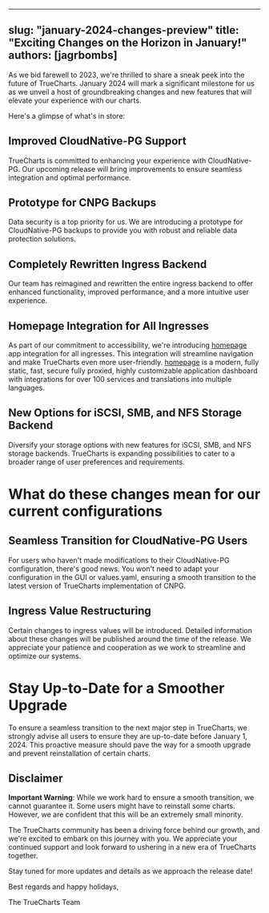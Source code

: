 
---
slug: "january-2024-changes-preview"
title: "Exciting Changes on the Horizon in January!"
authors: [jagrbombs]
---

As we bid farewell to 2023, we're thrilled to share a sneak peek into the future of TrueCharts. January 2024 will mark a significant milestone for us as we unveil a host of groundbreaking changes and new features that will elevate your experience with our charts.

Here's a glimpse of what's in store:

## Improved CloudNative-PG Support
TrueCharts is committed to enhancing your experience with CloudNative-PG. Our upcoming release will bring improvements to ensure seamless integration and optimal performance.

## Prototype for CNPG Backups
Data security is a top priority for us. We are introducing a prototype for CloudNative-PG backups to provide you with robust and reliable data protection solutions.

## Completely Rewritten Ingress Backend
Our team has reimagined and rewritten the entire ingress backend to offer enhanced functionality, improved performance, and a more intuitive user experience.

## Homepage Integration for All Ingresses
As part of our commitment to accessibility, we're introducing [homepage](https://gethomepage.dev/) app integration for all ingresses. This integration will streamline navigation and make TrueCharts even more user-friendly. [homepage](https://gethomepage.dev) is a modern, fully static, fast, secure fully proxied, highly customizable application dashboard with integrations for over 100 services and translations into multiple languages.

## New Options for iSCSI, SMB, and NFS Storage Backend
Diversify your storage options with new features for iSCSI, SMB, and NFS storage backends. TrueCharts is expanding possibilities to cater to a broader range of user preferences and requirements.

# What do these changes mean for our current configurations

## Seamless Transition for CloudNative-PG Users
For users who haven't made modifications to their CloudNative-PG configuration, there's good news. You won't need to adapt your configuration in the GUI or values.yaml, ensuring a smooth transition to the latest version of TrueCharts implementation of CNPG.

## Ingress Value Restructuring
Certain changes to ingress values will be introduced. Detailed information about these changes will be published around the time of the release. We appreciate your patience and cooperation as we work to streamline and optimize our systems.

# Stay Up-to-Date for a Smoother Upgrade
To ensure a seamless transition to the next major step in TrueCharts, we strongly advise all users to ensure they are up-to-date before January 1, 2024. This proactive measure should pave the way for a smooth upgrade and prevent reinstallation of certain charts.

## Disclaimer

**Important Warning**: While we work hard to ensure a smooth transition, we cannot guarantee it. Some users might have to reinstall some charts. However, we are confident that this will be an extremely small minority.

The TrueCharts community has been a driving force behind our growth, and we're excited to embark on this journey with you. We appreciate your continued support and look forward to ushering in a new era of TrueCharts together.

Stay tuned for more updates and details as we approach the release date!

Best regards and happy holidays,

The TrueCharts Team
